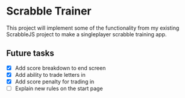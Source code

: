 # Scrabble Trainer

This project will implement some of the functionality from my existing ScrabbleJS project to make a singleplayer scrabble training app.

## Future tasks

- [x] Add score breakdown to end screen
- [x] Add ability to trade letters in
- [x] Add score penalty for trading in
- [ ] Explain new rules on the start page